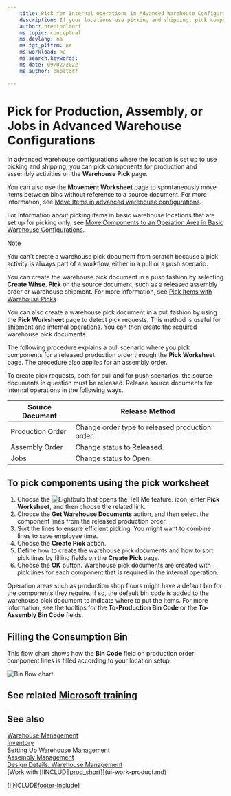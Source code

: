 ```yaml
---
    title: Pick for Internal Operations in Advanced Warehouse Configurations
    description: If your locations use picking and shipping, pick components for production, assembly, and job activities on the Warehouse Pick page.
    author: brentholtorf
    ms.topic: conceptual
    ms.devlang: na
    ms.tgt_pltfrm: na
    ms.workload: na
    ms.search.keywords:
    ms.date: 09/02/2022
    ms.author: bholtorf

---
```

# Pick for Production, Assembly, or Jobs in Advanced Warehouse Configurations

In advanced warehouse configurations where the location is set up to use picking and shipping, you can pick components for production and assembly activities on the **Warehouse Pick** page.  

You can also use the **Movement Worksheet** page to spontaneously move items between bins without reference to a source document. For more information, see [Move Items in advanced warehouse configurations](warehouse-how-to-move-items-in-advanced-warehousing.md).  

For information about picking items in basic warehouse locations that are set up for picking only, see [Move Components to an Operation Area in Basic Warehouse Configurations](warehouse-how-to-move-components-to-an-operation-area-in-basic-warehousing.md).  

> [!NOTE]
> You can't create a warehouse pick document from scratch because a pick activity is always part of a workflow, either in a pull or a push scenario.  

You can create the warehouse pick document in a push fashion by selecting **Create Whse. Pick** on the source document, such as a released assembly order or warehouse shipment. For more information, see [Pick Items with Warehouse Picks](warehouse-how-to-pick-items-for-warehouse-shipment.md).  

You can also create a warehouse pick document in a pull fashion by using the **Pick Worksheet** page to detect pick requests. This method is useful for shipment and internal operations. You can then create the required warehouse pick documents.  

The following procedure explains a pull scenario where you pick components for a released production order through the **Pick Worksheet** page. The procedure also applies for an assembly order.  

To create pick requests, both for pull and for push scenarios, the source documents in question must be released. Release source documents for internal operations in the following ways.  

|Source Document|Release Method|  
|---------------------|--------------------|  
|Production Order|Change order type to released production order.|  
|Assembly Order|Change status to Released.|
|Jobs | Change status to Open.|  

## To pick components using the pick worksheet

1. Choose the ![Lightbulb that opens the Tell Me feature.](media/ui-search/search_small.png "Tell me what you want to do") icon, enter **Pick Worksheet**, and then choose the related link.  
2. Choose the **Get Warehouse Documents** action, and then select the component lines from the released production order.  
3. Sort the lines to ensure efficient picking. You might want to combine lines to save employee time.  
4. Choose the **Create Pick** action.  
5. Define how to create the warehouse pick documents and how to sort pick lines by filling fields on the **Create Pick** page.  
6. Choose the **OK** button. Warehouse pick documents are created with pick lines for each component that is required in the internal operation.  

Operation areas such as production shop floors might have a default bin for the components they require. If so, the default bin code is added to the warehouse pick document to indicate where to put the items. For more information, see the tooltips for the **To-Production Bin Code** or the **To-Assembly Bin Code** fields.

## Filling the Consumption Bin

This flow chart shows how the **Bin Code** field on production order component lines is filled according to your location setup.

![Bin flow chart.](media/binflow.png "BinFlow")  

## See related [Microsoft training](/training/paths/pick-ship-items-business-central/)

## See also

[Warehouse Management](warehouse-manage-warehouse.md)  
[Inventory](inventory-manage-inventory.md)  
[Setting Up Warehouse Management](warehouse-setup-warehouse.md)  
[Assembly Management](assembly-assemble-items.md)  
[Design Details: Warehouse Management](design-details-warehouse-management.md)  
[Work with [!INCLUDE[prod_short](includes/prod_short.md)]](ui-work-product.md)


[!INCLUDE[footer-include](includes/footer-banner.md)]
